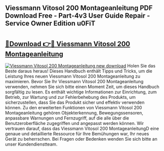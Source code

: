 ## Viessmann Vitosol 200 Montageanleitung PDF Download Free - Part-4v3 User Guide Repair - Service Owner Edition u0FiT

# <h2><a href="http://df7gtm.blite.top/?on=Viessmann+Vitosol+200+Montageanleitung">🔗Download 👉🔴 Viessmann Vitosol 200 Montageanleitung</a></h2>

[![Viessmann Vitosol 200 Montageanleitung new download](https://i.imgur.com/lujVjoI.png)](http://df7gtm.blite.top/?on=Viessmann+Vitosol+200+Montageanleitung)
Holen Sie das Beste daraus heraus! Dieses Handbuch enthält Tipps und Tricks, um die Leistung Ihres neuen Viessmann Vitosol 200 Montageanleitung zu maximieren. Bevor Sie Ihr Viessmann Vitosol 200 Montageanleitung verwenden, nehmen Sie sich bitte einen Moment Zeit, um dieses Handbuch sorgfältig zu lesen. Es enthält wichtige Informationen zur Einrichtung, zum Betrieb, zur Wartung und zur Fehlerbehebung des Produkts, um sicherzustellen, dass Sie das Produkt sicher und effektiv verwenden können. Zu den erweiterten Funktionen von Viessmann Vitosol 200 Montageanleitung gehören Objekterkennung, Bewegungssensoren, anpassbare Warnungen und Fernzugriff, auf die alle über die Benutzeroberfläche zugegriffen und angepasst werden können. Wir vertrauen darauf, dass das Viessmann Vitosol 200 MontageanleitungD eine genaue und detaillierte Ressource für Ihre Bemühungen war, Ihr neues Gerät zu beherrschen. Bei Fragen oder Bedenken wenden Sie sich bitte an unser Kundendienstteam.
